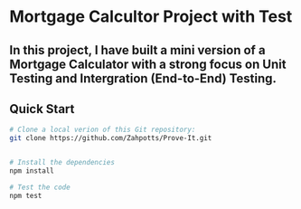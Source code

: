 # Mortgage Calcultor Project with Test

## In this project, I have built a **mini version of a Mortgage Calculator** with a strong focus on **Unit Testing** and **Intergration (End-to-End) Testing.**

## Quick Start

```bash
# Clone a local verion of this Git repository: 
git clone https://github.com/Zahpotts/Prove-It.git


# Install the dependencies 
npm install

# Test the code
npm test